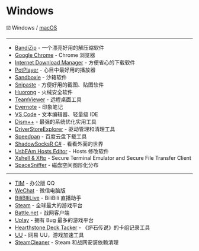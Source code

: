 # Windows

:ballot_box_with_check: Windows / [macOS](https://github.com/aoitechs/my-app-list/tree/master/macos)

---

- [BandiZip](https://cn.bandisoft.com/bandizip/dl.php?web) - 一个漂亮好用的解压缩软件
- [Google Chrome](https://www.google.com/intl/zh-CN_ALL/chrome/) - Chrome 浏览器
- [Internet Download Manager](https://www.internetdownloadmanager.com/download.html) - 方便省心的下载软件
- [PotPlayer](https://potplayer.daum.net/) - 心目中最好用的播放器
- [Sandboxie](https://www.sandboxie.com/) - 沙箱软件
- [Snipaste](https://zh.snipaste.com/) - 方便好用的截图、贴图软件
- [Huorong](https://www.huorong.cn/) - 火绒安全软件
- [TeamViewer](https://www.teamviewer.com/zhcn/) - 远程桌面工具
- [Evernote](https://www.yinxiang.com/download/) - 印象笔记
- [VS Code](https://code.visualstudio.com/) - 文本编辑器、轻量级 IDE
- [Dism++](https://www.chuyu.me/zh-Hans/) - 最强的系统优化实用工具
- [DriverStoreExplorer](https://github.com/lostindark/DriverStoreExplorer/releases) - 驱动管理和清理工具
- [Speedpan](https://www.speedpan.com/) - 百度云盘下载工具
- [ShadowSocksR C#](https://github.com/shadowsocksrr/shadowsocksr-csharp/releases) - 看看外面的世界
- [UsbEAm Hosts Editor](https://www.dogfight360.com/blog/475/) - Hosts 修改软件
- [Xshell & Xftp](https://www.netsarang.com/download/main.html) - Secure Terminal Emulator and  Secure File Transfer Client
- [SpaceSniffer](http://www.uderzo.it/main_products/space_sniffer/) - 磁盘空间图形化分布

---

- [TIM](https://tim.qq.com/) - 办公版 QQ
- [WeChat](https://weixin.qq.com/) - 微信电脑版
- [BiliBIliLive](https://live.bilibili.com/liveHime) - BiliBili 直播助手
- [Steam](https://store.steampowered.com/about/) - 全球最大的游戏平台
- [Battle.net](https://cn.blizzard.com/zh-cn/apps/battle.net/desktop) - 战网客户端
- [Uplay](https://uplay.ubi.com/) - 拥有 Bug 最多的游戏平台
- [Hearthstone Deck Tacker](https://hsdecktracker.net/download/) - 《炉石传说》的卡组记录工具
- [UU](https://uu.163.com/) - 网易 UU，游戏加速工具
- [SteamCleaner](https://github.com/Codeusa/SteamCleaner/releases) - Steam 和战网安装依赖清理
